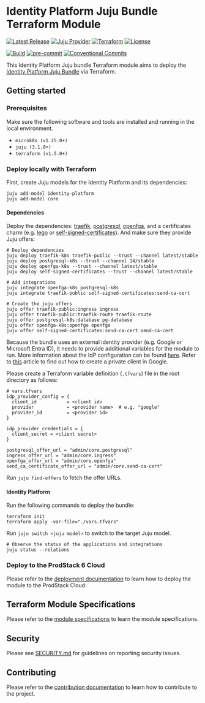 # Identity Platform Juju Bundle Terraform Module

[![Latest Release](https://img.shields.io/github/release/canonical/iam-bundle-integration.svg?label=Release)](https://github.com/canonical/iam-bundle-integration/releases/latest)
[![Juju Provider](https://img.shields.io/badge/Juju%20Provider-0.11.0-%23E95420)](https://registry.terraform.io/providers/juju/juju/0.11.0)
[![Terraform](https://img.shields.io/badge/Terraform-v1.5.0+-%23713DAD?logo=terraform&logoColor=white)](https://www.terraform.io/)
[![License](https://img.shields.io/github/license/canonical/iam-bundle-integration?label=License)](https://github.com/canonical/iam-bundle-integration/blob/main/LICENSE)

[![Build](https://img.shields.io/github/actions/workflow/status/canonical/iam-bundle-integration/pull_request.yaml?label=Build)](https://github.com/canonical/iam-bundle-integration/actions/workflows/pull_request.yaml)
[![pre-commit](https://img.shields.io/badge/pre--commit-enabled-brightgreen?logo=pre-commit)](https://github.com/pre-commit/pre-commit)
[![Conventional Commits](https://img.shields.io/badge/Conventional%20Commits-1.0.0-%23FE5196.svg)](https://conventionalcommits.org)

This Identity Platform Juju bundle Terraform module aims to deploy
the [Identity Platform Juju Bundle](https://github.com/canonical/iam-bundle) via
Terraform.

## Getting started

### Prerequisites

Make sure the following software and tools are installed and running
in the local environment.

- `microk8s (v1.25.0+)`
- `juju (3.1.0+)`
- `terraform (v1.5.0+)`

### Deploy locally with Terraform

First, create Juju models for the Identity Platform and its dependencies:

```shell
juju add-model identity-platform
juju add-model core
```

#### Dependencies

Deploy the dependencies: [traefik](https://charmhub.io/traefik-k8s), [postgresql](https://charmhub.io/postgresql-k8s), [openfga](https://charmhub.io/openfga-k8s),
and a certificates charm (e.g. [lego](https://charmhub.io/lego) or [self-signed-certificates](https://charmhub.io/self-signed-certificates)).
And make sure they provide Juju offers:

```shell
# Deploy dependencies
juju deploy traefik-k8s traefik-public --trust --channel latest/stable
juju deploy postgresql-k8s --trust --channel 14/stable
juju deploy openfga-k8s --trust --channel latest/stable
juju deploy self-signed-certificates --trust --channel latest/stable

# Add integrations
juju integrate openfga-k8s postgresql-k8s
juju integrate traefik-public self-signed-certificates:send-ca-cert

# Create the juju offers
juju offer traefik-public:ingress ingress
juju offer traefik-public:traefik-route traefik-route
juju offer postgresql-k8s:database pg-database
juju offer openfga-k8s:openfga openfga
juju offer self-signed-certificates:send-ca-cert send-ca-cert
```

Because the bundle uses an external identity provider (e.g. Google or Microsoft Entra ID),
it needs to provide additional variables for the module to run. More
information about the IdP configuration can be
found [here](https://charmhub.io/kratos-external-idp-integrator/configurations).
Refer to [this](https://support.google.com/cloud/answer/15549257) article to find out how to create a private client in Google.

Please create a Terraform variable definition (`.tfvars`) file in the root
directory as follows:

```shell
# vars.tfvars
idp_provider_config = {
  client_id           = <client id>
  provider            = <provider name>  # e.g. "google"
  provider_id         = <provider id>
}

idp_provider_credentials = {
  client_secret = <client secret>
}

postgresql_offer_url = "admin/core.postgresql"
ingress_offer_url = "admin/core.ingress"
openfga_offer_url = "admin/core.openfga"
send_ca_certificate_offer_url = "admin/core.send-ca-cert"
```

Run `juju find-offers` to fetch the offer URLs.

#### Identity Platform

Run the following commands to deploy the bundle:

```shell
terraform init
terraform apply -var-file="./vars.tfvars"
```

Run `juju switch <juju model>` to switch to the target Juju model.

```shell
# Observe the status of the applications and integrations
juju status --relations
```

### Deploy to the ProdStack 6 Cloud

Please refer to the [deployment documentation](docs/DEPLOYMENT.md) to learn
how to deploy the module to the ProdStack Cloud.

## Terraform Module Specifications

Please refer to the [module specifications](./MODULE_SPECS.md) to learn the
module specifications.

## Security

Please see [SECURITY.md](https://github.com/canonical/iam-bundle-integration/blob/main/SECURITY.md)
for guidelines on reporting security issues.

## Contributing

Please refer to the [contribution documentation](./CONTRIBUTING.md) to learn how
to contribute to the project.
